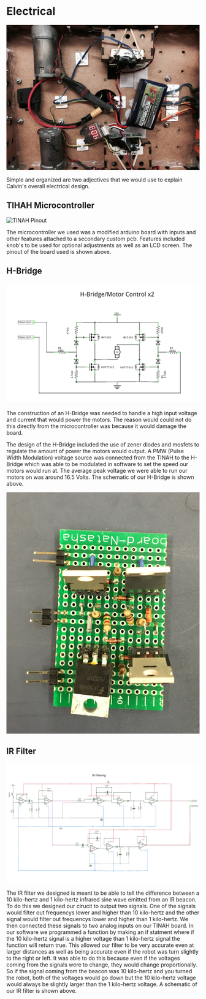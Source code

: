 # Electrical
![Electrical Main Photo](images/main_electrical.jpg)


Simple and organized are two adjectives that we would use to explain Calvin's overall electrical design.

## TIHAH Microcontroller

![TINAH Pinout](images/tinah_pinout_reference.png)

The microcontroller we used was a modified arduino board with inputs and other features attached to a secondary custom pcb. Features included knob's to be used for optional adjustments as well as an LCD screen. The pinout of the board used is shown above.

## H-Bridge
![H-Bridge Schematic](images/H_Bridge_Schem.png)

The construction of an H-Bridge was needed to handle a high input voltage and current that would power the motors. The reason would could not do this directly from the microcontroller was because it would damage the board.

The design of the H-Bridge included the use of zener diodes and mosfets to regulate the amount of power the motors would output. A PMW (Pulse Width Modulation) voltage source was connected from the TINAH to the H-Bridge which was able to be modulated in software to set the speed our motors would run at. The average peak voltage we were able to run our motors on was around 16.5 Volts. The schematic of our H-Bridge is shown above.

![H-Bridge Picture](images/H_Bridge_Pic.jpg)

## IR Filter

![IR Filter Schematic](images/IR_Schem.png)

The IR filter we designed is meant to be able to tell the difference between a 10 kilo-hertz and 1 kilo-hertz infrared sine wave emitted from an IR beacon. To do this we designed our cirucit to output two signals. One of the signals would filter out frequencys lower and higher than 10 kilo-hertz and the other signal would filter out frequencys lower and higher than 1 kilo-hertz. We then connected these signals to two analog inputs on our TINAH board. In our software we programmed a function by  making an if statment where if the 10 kilo-hertz signal is a higher voltage than 1 kilo-hertz signal the function will return true. This allowed our filter to be very accurate even at larger distances as well as being accurate even if the robot was turn slightly to the right or left. It was able to do this because even if the voltages coming from the signals were to change, they would change proportionally. So if the signal coming from the beacon was 10 kilo-hertz and you turned the robot, both of the voltages would go down but the 10 kilo-hertz voltage would always be slightly larger than the 1 kilo-hertz voltage. A schematic of our IR filter is shown above.

